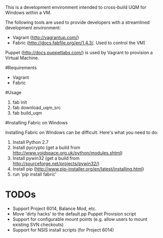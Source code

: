 This is a development environment intended to cross-build UQM for Windows within a VM.

The following tools are used to provide developers with a streamlined development environment:
* Vagrant (http://vagrantup.com/)
* Fabric (http://docs.fabfile.org/en/1.4.3/. Used to control the VM)

Puppet (http://docs.puppetlabs.com/) is used by Vagrant to provision a Virtual Machine.

#Requirements

* Vagrant
* Fabric

#Usage

1. fab init
2. fab download_uqm_src
3. fab build_uqm

#Installing Fabric on Windows

Installing Fabric on Windows can be difficult. Here's what you need to do:

1. Install Python 2.7
2. Install pycrypto (get a build from http://www.voidspace.org.uk/python/modules.shtml)
3. Install pywin32 (get a build from http://sourceforge.net/projects/pywin32/)
4. Install pip (http://www.pip-installer.org/en/latest/installing.html)
5. run 'pip install fabric'

# TODOs

* Support Project 6014, Balance Mod, etc.
* Move 'dirty hacks' to the default.pp Puppet Provision script
* Support for configurable mount points (e.g. allow users to mount existing SVN checkouts)
* Support for NSIS install scripts (for Project 6014)